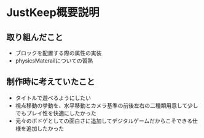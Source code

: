 # JustKeep概要説明

## 取り組んだこと
* ブロックを配置する際の属性の実装
* physicsMaterailについての習熟
## 制作時に考えていたこと
* タイトルで遊べるようにしたい
* 視点移動の挙動を、水平移動とカメラ基準の前後左右の二種類用意して少しでもプレイ性を快適にしたかった
* 元々のボドゲとしての面白さに追加してデジタルゲームだからこそできる仕様を追加したかった
